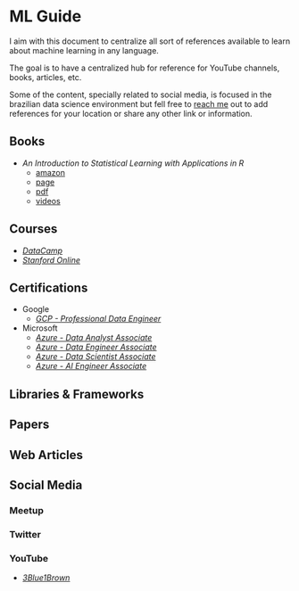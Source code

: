 # **ML Guide**
I aim with this document to centralize all sort of references available to learn about machine learning in any language.

The goal is to have a centralized hub for reference for YouTube channels, books, articles, etc.

Some of the content, specially related to social media, is focused in the brazilian data science environment but fell free to [reach me](https://gguillaux.github.io/ggx/) out to add references for your location or share any other link or information.


## **Books**
 *  *An Introduction to Statistical Learning with Applications in R*
    * [amazon](https://www.amazon.com/Introduction-Statistical-Learning-Applications-Statistics/dp/1461471370/ref=sr_1_1?dchild=1&keywords=statistical+learning+r&qid=1590155861&sr=8-1)
    * [page](http://faculty.marshall.usc.edu/gareth-james/ISL/)
    * [pdf](http://faculty.marshall.usc.edu/gareth-james/ISL/ISLR%20Seventh%20Printing.pdf)
    * [videos](https://www.r-bloggers.com/in-depth-introduction-to-machine-learning-in-15-hours-of-expert-videos/)
    
## **Courses**
* [*DataCamp*](https://www.datacamp.com/)
* [*Stanford Online*](https://online.stanford.edu/search-catalog?topics%5B1054%5D=1054&topics%5B1062%5D=1062&keywords=)

## **Certifications**
* Google
    * [*GCP - Professional Data Engineer*](https://cloud.google.com/certification/data-engineer)
* Microsoft
    * [*Azure - Data Analyst Associate*](https://docs.microsoft.com/en-us/learn/certifications/data-analyst-associate)
    * [*Azure - Data Engineer Associate*](https://docs.microsoft.com/en-us/learn/certifications/azure-data-engineer)
    * [*Azure - Data Scientist Associate*](https://docs.microsoft.com/en-us/learn/certifications/azure-data-scientist)
    * [*Azure - AI Engineer Associate*](https://docs.microsoft.com/en-us/learn/certifications/azure-ai-engineer)

## **Libraries & Frameworks**

## **Papers**

## **Web Articles**

## **Social Media**
### **Meetup**

### **Twitter**

### **YouTube**
*  [*3Blue1Brown*](https://www.youtube.com/channel/UCYO_jab_esuFRV4b17AJtAw)







